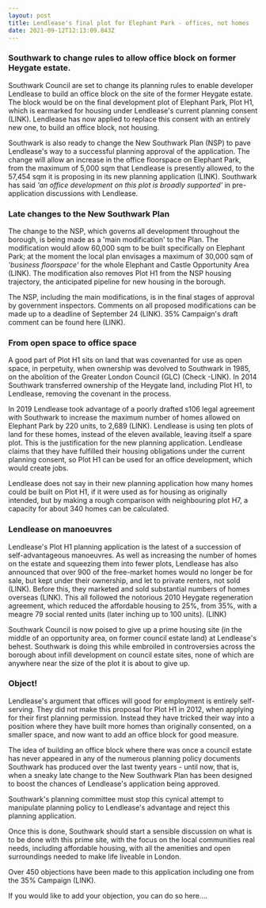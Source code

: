 ```yaml
---
layout: post
title: Lendlease's final plot for Elephant Park - offices, not homes
date: 2021-09-12T12:13:09.843Z
---
```

### Southwark  to change rules to allow office block on former Heygate estate.

Southwark Council are set to change its planning rules to enable developer Lendlease to build an office block on the site of the former Heygate estate.  The block would be on the final development plot of Elephant Park, Plot H1, which is earmarked for housing under Lendlease's current planning consent (LINK).  Lendlease has now applied to replace this consent with an entirely new one, to build an office block, not housing.

Southwark is also ready to change the New Southwark Plan (NSP) to pave Lendlease's way to a successful planning approval of the application.  The change will allow an increase in the office floorspace on Elephant Park, from the maximum of 5,000 sqm that Lendlease is presently allowed, to the 57,454 sqm it is proposing in its new planning application (LINK).  Southwark has said *'an office development on this plot is broadly supported'* in pre-application discussions with Lendlease.

### Late changes to the New Southwark Plan

The change to the NSP, which governs all development throughout the borough, is being made as a 'main modification' to the Plan.  The modification would allow 60,000 sqm to be built specifically on Elephant Park; at the moment the local plan envisages a maximum of 30,000 sqm of *'business floorspace'* for the whole Elephant and Castle Opportunity Area (LINK).  The modification also removes Plot H1 from the NSP housing trajectory, the anticipated pipeline for new housing in the borough.

The NSP, including the main modifications, is in the final stages of approval by government inspectors.  Comments on all proposed modifications can be made up to a deadline of September 24 (LINK). 35% Campaign's draft comment can be found here (LINK).

### From open space to office space

A good part of Plot H1 sits on land that was covenanted for use as open space, in perpetuity, when ownership was devolved to Southwark in 1985, on the abolition of the Greater London Council (GLC) (Check -LINK).  In 2014 Southwark transferred ownership of the Heygate land, including Plot H1, to Lendlease, removing the covenant in the process.

In 2019 Lendlease took advantage of a poorly drafted s106 legal agreement with Southwark to increase the maximum number of homes allowed on Elephant Park by 220 units, to 2,689 (LINK).  Lendlease is using ten plots of land for these homes, instead of the eleven available, leaving itself a spare plot.  This is the justification for the new planning application.  Lendlease claims that they have fulfilled their housing obligations under the current planning consent, so Plot H1 can be used for an office development, which would create jobs.

Lendlease does not say in their new planning application how many homes could be built on Plot H1, if it were used as for housing as originally intended, but by making a rough comparison with neighbouring plot H7, a capacity for about 340 homes can be calculated.

### Lendlease on manoeuvres

Lendlease's Plot H1 planning application is the latest of a succession of self-advantageous manoeuvres.  As well as increasing the number of homes on the estate and squeezing them into fewer plots, Lendlease has also announced that over 900 of the free-market homes would no longer be for sale, but kept under their ownership, and let to private renters, not sold (LINK).  Before this, they marketed and sold substantial numbers of homes overseas (LINK).  This all followed the notorious 2010 Heygate regeneration agreement, which reduced the affordable housing to 25%, from 35%, with a meagre 79 social rented units (later inching up to 100 units). (LINK)

Southwark Council is now poised to give up a prime housing site (in the middle of an opportunity area, on former council estate land) at Lendlease's behest.  Southwark is doing this while embroiled in controversies across the borough about infill development on council estate sites, none of which are anywhere near the size of the plot it is about to give up.

### Object!

Lendlease's argument that offices will good for employment is entirely self-serving.  They did not make this proposal for Plot H1 in 2012, when applying for their first planning permission.  Instead they have tricked their way into a position where they have built more homes than originally consented, on a smaller space, and now want to add an office block for good measure.

The idea of building an office block where there was once a council estate has never appeared in any of the numerous planning policy documents Southwark has produced over the last twenty years - until now, that is, when a sneaky late change to the New Southwark Plan has been designed to boost the chances of Lendlease's application being approved.

Southwark's planning committee must stop this cynical attempt to manipulate planning policy to Lendlease's advantage and reject this planning application.

Once this is done, Southwark should start a sensible discussion on what is to be done with this prime site, with the focus on the local communities real needs, including affordable housing, with all the amenities and open surroundings needed to make life liveable in London.

Over 450 objections have been made to this application including one from the 35% Campaign (LINK).

If you would like to add your objection, you can do so here....